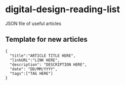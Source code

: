 # digital-design-reading-list
JSON file of useful articles

## Template for new articles

```
{
  "title":"ARTICLE TITLE HERE",
  "linkURL":"LINK HERE",
  "description": "DESCRIPTION HERE",
  "date": "DD/MM/YYYY",
  "tags":["TAG HERE"]
}
```